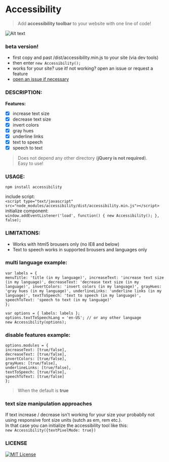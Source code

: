 # Accessibility
>Add **accessibility toolbar** to your website with one line of code!

![Alt text](https://raw.githubusercontent.com/ranbuch/accessibility/master/accessibility.png "accessibility icon")

### beta version!
  * first copy and past /dist/accessibility.min.js to your site (via dev tools)
  * then enter `new Accessibility();`
  * works for your site? use it! not working? open an issue or request a feature
  * [open an issue if necessary](https://github.com/ranbuch/accessibility/issues)

### DESCRIPTION:
**Features:**
- [x]  increase text size
- [x]  decrease text size
- [x]  invert colors
- [x]  gray hues
- [x]  underline links
- [x]  text to speech 
- [x]  speech to text

>Does not depend any other directory (**jQuery is not required**).  
Easy to use!

### USAGE:

`npm install accessibility`

include script:  
`<script type="text/javascript" src="node_modules/accessibility/dist/accessibility.min.js"></script>`  
initialize component:  
`window.addEventListener('load', function() {
    new Accessibility();
}, false);`

### LIMITATIONS:
* Works with html5 brousers only (no IE8 and below)
* Text to speech works in supported brousers and languages only

### multi language example:

`var labels = {`  
    `menuTitle: 'title (in my language)',
    increaseText: 'increase text size (in my language)',
    decreaseText: 'decrease text size (in my language)',
    invertColors: 'invert colors (in my language)',
    grayHues: 'gray hues (in my language)',
    underlineLinks: 'underline links (in my language)',
    textToSpeech: 'text to speech (in my language)',
    speechToText: 'speech to text (in my language)'`  
`};`  

`var options = { labels: labels };`  
`options.textToSpeechLang = 'en-US'; // or any other language`  
`new Accessibility(options);`

### disable features example:  
`options.modules = {`  
    `increaseText: [true/false],`  
    `decreaseText: [true/false],`  
    `invertColors: [true/false],`  
    `grayHues: [true/false],`  
    `underlineLinks: [true/false],`  
    `textToSpeech: [true/false],`  
    `speechToText: [true/false]`  
`};`

>When the default is **true**

### text size manipulation approaches
If text increase / decrease isn't working for your size your probablly not using responsive font size units (sutch as em, rem etc.).  
In that case you can initialize the accessibility tool like this:  
`new Accessibility({textPixelMode: true})`

### LICENSE
[![MIT License](https://img.shields.io/badge/license-MIT-blue.svg?style=flat)](https://spdx.org/licenses/MIT)